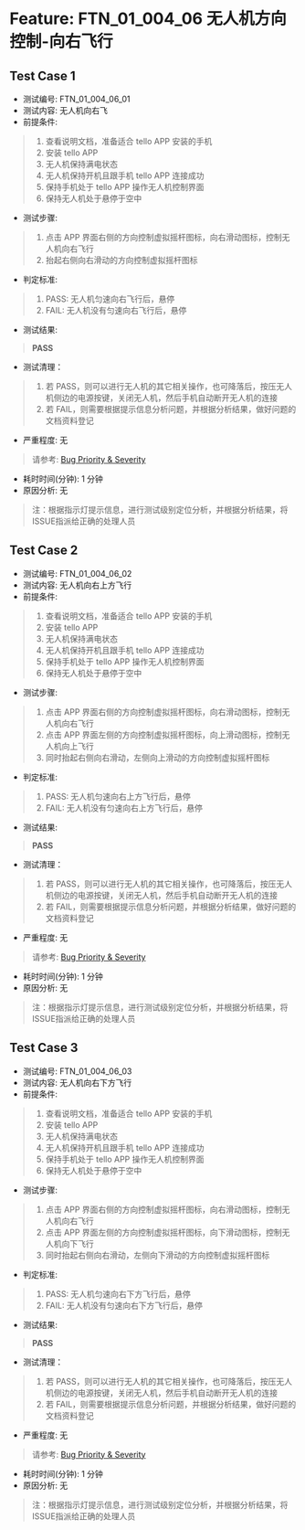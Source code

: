 # Feature: FTN_01_004_06 无人机方向控制-向右飞行

## Test Case 1

- 测试编号: FTN_01_004_06_01
- 测试内容: 无人机向右飞
- 前提条件: 
> 1. 查看说明文档，准备适合 tello APP 安装的手机
> 2. 安装 tello APP
> 3. 无人机保持满电状态
> 4. 无人机保持开机且跟手机 tello APP 连接成功
> 5. 保持手机处于 tello APP 操作无人机控制界面
> 6. 保持无人机处于悬停于空中
- 测试步骤:
> 1. 点击 APP 界面右侧的方向控制虚拟摇杆图标，向右滑动图标，控制无人机向右飞行
> 2. 抬起右侧向右滑动的方向控制虚拟摇杆图标
- 判定标准:
> 1. PASS: 无人机匀速向右飞行后，悬停
> 2. FAIL: 无人机没有匀速向右飞行后，悬停
- 测试结果:
> **PASS**
- 测试清理：
> 1. 若 PASS，则可以进行无人机的其它相关操作，也可降落后，按压无人机侧边的电源按键，关闭无人机，然后手机自动断开无人机的连接
> 2. 若 FAIL，则需要根据提示信息分析问题，并根据分析结果，做好问题的文档资料登记
- 严重程度: 无
> 请参考: [Bug Priority & Severity](..//Bug_Priority_Severity.md)
- 耗时时间(分钟):  1  分钟
- 原因分析: 无
> 注：根据指示灯提示信息，进行测试级别定位分析，并根据分析结果，将ISSUE指派给正确的处理人员


## Test Case 2

- 测试编号: FTN_01_004_06_02
- 测试内容: 无人机向右上方飞行
- 前提条件: 
> 1. 查看说明文档，准备适合 tello APP 安装的手机
> 2. 安装 tello APP
> 3. 无人机保持满电状态
> 4. 无人机保持开机且跟手机 tello APP 连接成功
> 5. 保持手机处于 tello APP 操作无人机控制界面
> 6. 保持无人机处于悬停于空中
- 测试步骤:
> 1. 点击 APP 界面右侧的方向控制虚拟摇杆图标，向右滑动图标，控制无人机向右飞行
> 2. 点击 APP 界面左侧的方向控制虚拟摇杆图标，向上滑动图标，控制无人机向上飞行
> 3. 同时抬起右侧向右滑动，左侧向上滑动的方向控制虚拟摇杆图标
- 判定标准:
> 1. PASS: 无人机匀速向右上方飞行后，悬停
> 2. FAIL: 无人机没有匀速向右上方飞行后，悬停
- 测试结果:
> **PASS**
- 测试清理：
> 1. 若 PASS，则可以进行无人机的其它相关操作，也可降落后，按压无人机侧边的电源按键，关闭无人机，然后手机自动断开无人机的连接
> 2. 若 FAIL，则需要根据提示信息分析问题，并根据分析结果，做好问题的文档资料登记
- 严重程度: 无
> 请参考: [Bug Priority & Severity](..//Bug_Priority_Severity.md)
- 耗时时间(分钟):  1  分钟
- 原因分析: 无
> 注：根据指示灯提示信息，进行测试级别定位分析，并根据分析结果，将ISSUE指派给正确的处理人员


## Test Case 3

- 测试编号: FTN_01_004_06_03
- 测试内容: 无人机向右下方飞行
- 前提条件: 
> 1. 查看说明文档，准备适合 tello APP 安装的手机
> 2. 安装 tello APP
> 3. 无人机保持满电状态
> 4. 无人机保持开机且跟手机 tello APP 连接成功
> 5. 保持手机处于 tello APP 操作无人机控制界面
> 6. 保持无人机处于悬停于空中
- 测试步骤:
> 1. 点击 APP 界面右侧的方向控制虚拟摇杆图标，向右滑动图标，控制无人机向右飞行
> 2. 点击 APP 界面左侧的方向控制虚拟摇杆图标，向下滑动图标，控制无人机向下飞行
> 3. 同时抬起右侧向右滑动，左侧向下滑动的方向控制虚拟摇杆图标
- 判定标准:
> 1. PASS: 无人机匀速向右下方飞行后，悬停
> 2. FAIL: 无人机没有匀速向右下方飞行后，悬停
- 测试结果:
> **PASS**
- 测试清理：
> 1. 若 PASS，则可以进行无人机的其它相关操作，也可降落后，按压无人机侧边的电源按键，关闭无人机，然后手机自动断开无人机的连接
> 2. 若 FAIL，则需要根据提示信息分析问题，并根据分析结果，做好问题的文档资料登记
- 严重程度: 无
> 请参考: [Bug Priority & Severity](..//Bug_Priority_Severity.md)
- 耗时时间(分钟):  1  分钟
- 原因分析: 无
> 注：根据指示灯提示信息，进行测试级别定位分析，并根据分析结果，将ISSUE指派给正确的处理人员